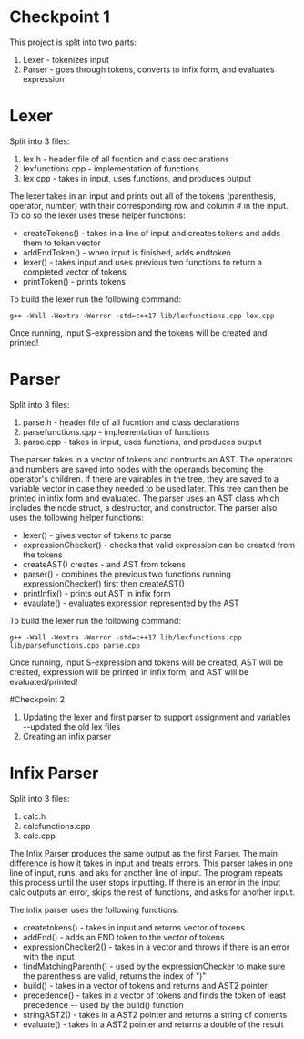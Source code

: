 # Checkpoint 1

This project is split into two parts:
1. Lexer - tokenizes input
2. Parser - goes through tokens, converts to infix form, and evaluates expression
   
# Lexer 
Split into 3 files:
1. lex.h - header file of all fucntion and class declarations
2. lexfunctions.cpp - implementation of functions
3. lex.cpp - takes in input, uses functions, and produces output

The lexer takes in an input and prints out all of the tokens (parenthesis, operator, number) with their corresponding row and column # in the input. To do so the lexer uses these helper functions:
- createTokens() - takes in a line of input and creates tokens and adds them to token vector
- addEndToken() - when input is finished, adds endtoken
- lexer() - takes input and uses previous two functions to return a completed vector of tokens
- printToken() - prints tokens

To build the lexer run the following command:
```
g++ -Wall -Wextra -Werror -std=c++17 lib/lexfunctions.cpp lex.cpp
```
Once running, input S-expression and the tokens will be created and printed!

# Parser 
Split into 3 files: 
1. parse.h - header file of all fucntion and class declarations
2. parsefunctions.cpp - implementation of functions
3. parse.cpp - takes in input, uses functions, and produces output
   
The parser takes in a vector of tokens and contructs an AST. The operators and numbers are saved into nodes with the operands becoming the operator's children. If there are vairables in the tree, they are saved to a variable vector in case they needed to be used later. This tree can then be printed in infix form and evaluated. The parser uses an AST class which includes the node struct, a destructor, and constructor. The parser also uses the following helper functions:

- lexer() - gives vector of tokens to parse
- expressionChecker() - checks that valid expression can be created from the tokens
- createAST() creates - and AST from tokens
- parser() - combines the previous two functions running expressionChecker() first then createAST()
- printInfix() - prints out AST in infix form
- evaulate() - evaluates expression represented by the AST

To build the lexer run the following command:
```
g++ -Wall -Wextra -Werror -std=c++17 lib/lexfunctions.cpp lib/parsefunctions.cpp parse.cpp
```
Once running, input S-expression and tokens will be created, AST will be created, expression will be printed in infix form, and AST will be evaluated/printed!

#Checkpoint 2 
1. Updating the lexer and first parser to support assignment and variables --updated the old lex files
2. Creating an infix parser

# Infix Parser
Split into 3 files:
1. calc.h
2. calcfunctions.cpp
3. calc.cpp

The Infix Parser produces the same output as the first Parser. The main difference is how it takes in input and treats errors. This parser takes in one line of input, runs, and aks for another line of input. The program repeats this process until the user stops inputting. If there is an error in the input calc outputs an error, skips the rest of functions, and asks for another input. 

The infix parser uses the following functions:
- createtokens() - takes in input and returns vector of tokens
- addEnd() - adds an END token to the vector of tokens
- expressionChecker2() - takes in a vector and throws if there is an error with the input
- findMatchingParenth() - used by the expressionChecker to make sure the parenthesis are valid, returns the index of ")"
- build() - takes in a vector of tokens and returns and AST2 pointer
- precedence() - takes in a vector of tokens and finds the token of least precedence -- used by the build() function
- stringAST2() - takes in a AST2 pointer and returns a string of contents
- evaluate() - takes in a AST2 pointer and returns a double of the result
